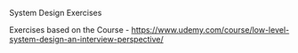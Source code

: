 System Design Exercises

Exercises based on the Course - https://www.udemy.com/course/low-level-system-design-an-interview-perspective/
